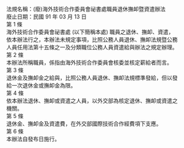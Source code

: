 法規名稱：(廢)海外技術合作委員會祕書處職員退休撫卹暨資遣辦法  
廢止日期：民國 91 年 03 月 13 日  
第 1 條  
海外技術合作委員會祕書處 (以下簡稱本處) 職員之退休、撫卹、資遣，  
依本辦法行之，本辦法未規定事項，比照公務人員退休、撫卹法規暨公務  
人員任用法第十五條之一及分類職位公務人員資遣給與辦法之規定辦理。  
第 2 條  
本辦法所稱職員，係指由海外技術合作委員會核委並核定薪給者而言。  
第 3 條  
退休金及撫卹金之給與，比照公務人員退休、撫卹法規標準發給，但以發  
給一次退休金或撫卹金為限。  
第 4 條  
依本辦法退休、撫卹或資遣之人員，以外交部為核定退休、撫卹或資遣之  
機關。  
第 5 條  
退休金、撫卹金及資遣費，在外交部國際技術合作經費項下支應。  
第 6 條  
本辦法自發布日施行。  


